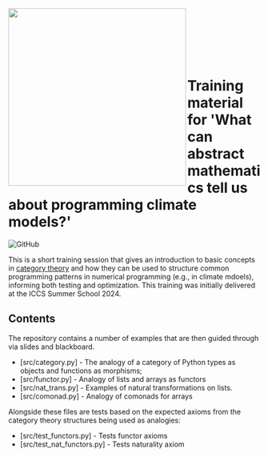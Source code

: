 <img src="https://plas4sci.github.io/assets/images/iccs-logo.jpg"  width="355" align="left">

<br><br><br><br><br>

# Training material for 'What can abstract mathematics tell us about programming climate models?'

![GitHub](https://img.shields.io/github/license/Cambridge-ICCS/training-cats-for-programming)

This is a short training session that gives an introduction
to basic concepts in [category theory](https://en.wikipedia.org/wiki/Category_theory) and how they can be used to structure common
programming patterns in numerical programming (e.g., in climate
mdoels), informing both testing and optimization. This training
was initially delivered at the ICCS Summer School 2024.

## Contents

The repository contains a number of examples that are then guided through via slides and blackboard.

- [src/category.py] - The analogy of a category of Python types as objects and functions as morphisms;
- [src/functor.py] - Analogy of lists and arrays as functors
- [src/nat_trans.py] - Examples of natural transformations on lists.
- [src/comonad.py] - Analogy of comonads for arrays

Alongside these files are tests based on the expected axioms
from the category theory structures being used as analogies:

- [src/test_functors.py] - Tests functor axioms
- [src/test_nat_functors.py] - Tests naturality axiom

